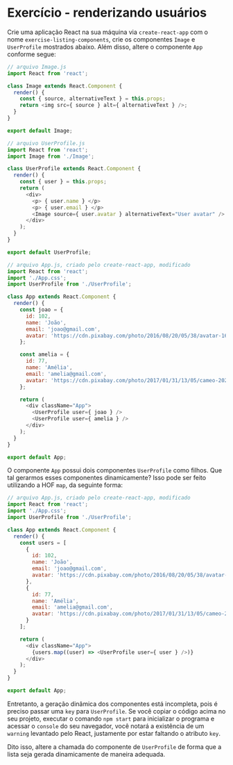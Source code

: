 # Exercício - renderizando usuários

Crie uma aplicação React na sua máquina via `create-react-app` com o nome `exercise-listing-components`, crie os componentes `Image` e `UserProfile` mostrados abaixo. Além disso, altere o componente `App` conforme segue:

``` JavaScript
// arquivo Image.js
import React from 'react';

class Image extends React.Component {
  render() {
    const { source, alternativeText } = this.props;
    return <img src={ source } alt={ alternativeText } />;
  }
}

export default Image;
```

``` JavaScript
// arquivo UserProfile.js
import React from 'react';
import Image from './Image';

class UserProfile extends React.Component {
  render() {
    const { user } = this.props;
    return (
      <div>
        <p> { user.name } </p>
        <p> { user.email } </p>
        <Image source={ user.avatar } alternativeText="User avatar" />
      </div>
    );
  }
}

export default UserProfile;
```

``` JavaScript
// arquivo App.js, criado pelo create-react-app, modificado
import React from 'react';
import './App.css';
import UserProfile from './UserProfile';

class App extends React.Component {
  render() {
    const joao = {
      id: 102,
      name: 'João',
      email: 'joao@gmail.com',
      avatar: 'https://cdn.pixabay.com/photo/2016/08/20/05/38/avatar-1606916_640.png'
    };

    const amelia = {
      id: 77,
      name: 'Amélia',
      email: 'amelia@gmail.com',
      avatar: 'https://cdn.pixabay.com/photo/2017/01/31/13/05/cameo-2023867_640.png'
    };

    return (
      <div className="App">
        <UserProfile user={ joao } />
        <UserProfile user={ amelia } />
      </div>
    );
  }
}

export default App;
```

O componente `App` possui dois componentes `UserProfile` como filhos. Que tal gerarmos esses componentes dinamicamente? Isso pode ser feito utilizando a HOF `map`, da seguinte forma:

``` JavaScript
// arquivo App.js, criado pelo create-react-app, modificado
import React from 'react';
import './App.css';
import UserProfile from './UserProfile';

class App extends React.Component {
  render() {
    const users = [
      {
        id: 102,
        name: 'João',
        email: 'joao@gmail.com',
        avatar: 'https://cdn.pixabay.com/photo/2016/08/20/05/38/avatar-1606916_640.png'
      },
      {
        id: 77,
        name: 'Amélia',
        email: 'amelia@gmail.com',
        avatar: 'https://cdn.pixabay.com/photo/2017/01/31/13/05/cameo-2023867_640.png'
      }
    ];

    return (
      <div className="App">
        {users.map((user) => <UserProfile user={ user } />)}
      </div>
    );
  }
}

export default App;
```

Entretanto, a geração dinâmica dos componentes está incompleta, pois é preciso passar uma `key` para `UserProfile`. Se você copiar o código acima no seu projeto, executar o comando `npm start` para inicializar o programa e acessar o `console` do seu navegador, você notará a existência de um `warning` levantado pelo React, justamente por estar faltando o atributo `key`.

Dito isso, altere a chamada do componente de `UserProfile` de forma que a lista seja gerada dinamicamente de maneira adequada.